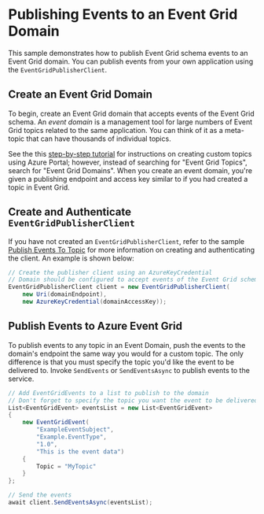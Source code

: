 # Publishing Events to an Event Grid Domain

This sample demonstrates how to publish Event Grid schema events to an Event Grid domain. You can publish events from your own application using the `EventGridPublisherClient`.

## Create an Event Grid Domain

To begin, create an Event Grid domain that accepts events of the Event Grid schema. An *event domain* is a management tool for large numbers of Event Grid topics related to the same application. You can think of it as a meta-topic that can have thousands of individual topics.

See the this [step-by-step tutorial](https://docs.microsoft.com/azure/event-grid/custom-event-quickstart-portal#create-a-custom-topic) for instructions on creating custom topics using Azure Portal; however, instead of searching for "Event Grid Topics", search for "Event Grid Domains". When you create an event domain, you're given a publishing endpoint and access key similar to if you had created a topic in Event Grid.

## Create and Authenticate `EventGridPublisherClient`

If you have not created an `EventGridPublisherClient`, refer to the sample [Publish Events To Topic](https://github.com/Azure/azure-sdk-for-net/blob/main/sdk/eventgrid/Azure.Messaging.EventGrid/samples/Sample1_PublishEventsToTopic.md) for more information on creating and authenticating the client. An example is shown below:
```C# Snippet:CreateDomainClient
// Create the publisher client using an AzureKeyCredential
// Domain should be configured to accept events of the Event Grid schema
EventGridPublisherClient client = new EventGridPublisherClient(
    new Uri(domainEndpoint),
    new AzureKeyCredential(domainAccessKey));
```

## Publish Events to Azure Event Grid
To publish events to any topic in an Event Domain, push the events to the domain's endpoint the same way you would for a custom topic. The only difference is that you must specify the topic you'd like the event to be delivered to. Invoke `SendEvents` or `SendEventsAsync` to publish events to the service.

```C# Snippet:SendEventsToDomain
// Add EventGridEvents to a list to publish to the domain
// Don't forget to specify the topic you want the event to be delivered to!
List<EventGridEvent> eventsList = new List<EventGridEvent>
{
    new EventGridEvent(
        "ExampleEventSubject",
        "Example.EventType",
        "1.0",
        "This is the event data")
    {
        Topic = "MyTopic"
    }
};

// Send the events
await client.SendEventsAsync(eventsList);
```
